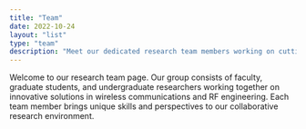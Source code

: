 ```yaml
---
title: "Team"
date: 2022-10-24
layout: "list"
type: "team"
description: "Meet our dedicated research team members working on cutting-edge projects in wireless communications, RF engineering, and signal processing."
---
```


Welcome to our research team page. Our group consists of faculty, graduate students, and undergraduate researchers working together on innovative solutions in wireless communications and RF engineering. Each team member brings unique skills and perspectives to our collaborative research environment.
